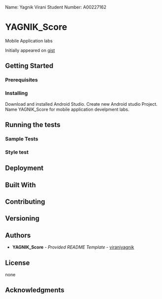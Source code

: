   Name: Yagnik Virani
  Student Number: A00227162
  
# YAGNIK_Score

Mobile Application labs

Initially appeared on
[gist](https://github.com/viraniyagnik/YAGNIK_Score)

## Getting Started



### Prerequisites



### Installing

Download and installed Android Studio. Create new Android studio Project. Name YAGNIK_Score for mobile application develpment labs.

## Running the tests



### Sample Tests


### Style test


## Deployment



## Built With



## Contributing



## Versioning



## Authors

  - **YAGNIK_Score** - *Provided README Template* -
    [viraniyagnik](https://github.com/viraniyagnik)



## License

none

## Acknowledgments


